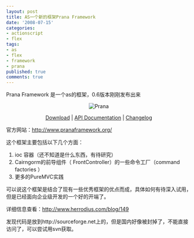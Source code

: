 ```yaml
---
layout: post
title: AS一个新的框架Prana Framework
date: '2008-07-15'
categories:
- actionscript
- flex
tags:
- as
- flex
- framework
- prana
published: true
comments: true
---
```

<p>Prana Framework 是一个as的框架，0.6版本刚刚发布出来
<p align="center"><img src="http://www.herrodius.com/blog/wp-content/uploads/2008/04/prana.jpg" alt="Prana" /></p>
<p style="text-align: center;"><a href="http://sourceforge.net/project/showfiles.php?group_id=194107&amp;package_id=228809&amp;release_id=611243">Download</a> | <a href="http://www.pranaframework.org/docs/0.6/api/">API Documentation</a> | <a href="http://www.pranaframework.org/docs/0.6/changelog.txt">Changelog</a></p>
<p style="text-align: left;">官方网站：<a href="http://www.pranaframework.org/" target="_blank">http://www.pranaframework.org/</a></p>
<p style="text-align: left;">这个框架主要包括以下几个方面：</p></p>

<p><ol>
	<li>ioc 容器（还不知道是什么东西，有待研究）</li>
	<li> Cairngorm的前导组件（ FrontController）的一些命令工厂（command factories ）</li>
	<li>更多的PureMVC实践</li>
</ol>
可以说这个框架是结合了现有一些优秀框架的优点而成，具体如何有待深入试用，但是已经面向企业级开发的一个好的开端了。</p>

<p>详细信息查看：<a href="http://www.herrodius.com/blog/149" target="_blank">http://www.herrodius.com/blog/149</a></p>

<p>发现代码是放到http://sourceforge.net上的，但是国内好像被封掉了，不能直接访问了，可以尝试用svn获取。</p>
